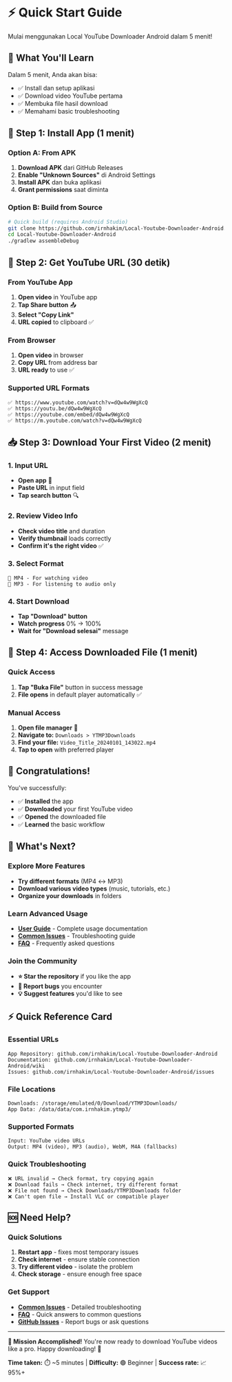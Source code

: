 # ⚡ Quick Start Guide

Mulai menggunakan Local YouTube Downloader Android dalam 5 menit!

## 🎯 What You'll Learn

Dalam 5 menit, Anda akan bisa:
- ✅ Install dan setup aplikasi
- ✅ Download video YouTube pertama
- ✅ Membuka file hasil download
- ✅ Memahami basic troubleshooting

## 📱 Step 1: Install App (1 menit)

### Option A: From APK
1. **Download APK** dari GitHub Releases
2. **Enable "Unknown Sources"** di Android Settings
3. **Install APK** dan buka aplikasi
4. **Grant permissions** saat diminta

### Option B: Build from Source
```bash
# Quick build (requires Android Studio)
git clone https://github.com/irnhakim/Local-Youtube-Downloader-Android.git
cd Local-Youtube-Downloader-Android
./gradlew assembleDebug
```

## 🔗 Step 2: Get YouTube URL (30 detik)

### From YouTube App
1. **Open video** in YouTube app
2. **Tap Share button** 📤
3. **Select "Copy Link"**
4. **URL copied** to clipboard ✅

### From Browser
1. **Open video** in browser
2. **Copy URL** from address bar
3. **URL ready** to use ✅

### Supported URL Formats
```
✅ https://www.youtube.com/watch?v=dQw4w9WgXcQ
✅ https://youtu.be/dQw4w9WgXcQ
✅ https://youtube.com/embed/dQw4w9WgXcQ
✅ https://m.youtube.com/watch?v=dQw4w9WgXcQ
```

## 📥 Step 3: Download Your First Video (2 menit)

### 1. Input URL
- **Open app** 📱
- **Paste URL** in input field
- **Tap search button** 🔍

### 2. Review Video Info
- **Check video title** and duration
- **Verify thumbnail** loads correctly
- **Confirm it's the right video** ✅

### 3. Select Format
```
🎥 MP4 - For watching video
🎵 MP3 - For listening to audio only
```

### 4. Start Download
- **Tap "Download" button**
- **Watch progress** 0% → 100%
- **Wait for "Download selesai"** message

## 📂 Step 4: Access Downloaded File (1 menit)

### Quick Access
1. **Tap "Buka File"** button in success message
2. **File opens** in default player automatically ✅

### Manual Access
1. **Open file manager** 📁
2. **Navigate to:** `Downloads > YTMP3Downloads`
3. **Find your file:** `Video_Title_20240101_143022.mp4`
4. **Tap to open** with preferred player

## 🎉 Congratulations!

You've successfully:
- ✅ **Installed** the app
- ✅ **Downloaded** your first YouTube video
- ✅ **Opened** the downloaded file
- ✅ **Learned** the basic workflow

## 🚀 What's Next?

### Explore More Features
- **Try different formats** (MP4 ↔ MP3)
- **Download various video types** (music, tutorials, etc.)
- **Organize your downloads** in folders

### Learn Advanced Usage
- **[User Guide](User-Guide)** - Complete usage documentation
- **[Common Issues](Common-Issues)** - Troubleshooting guide
- **[FAQ](FAQ)** - Frequently asked questions

### Join the Community
- **⭐ Star the repository** if you like the app
- **🐛 Report bugs** you encounter
- **💡 Suggest features** you'd like to see

## ⚡ Quick Reference Card

### Essential URLs
```
App Repository: github.com/irnhakim/Local-Youtube-Downloader-Android
Documentation: github.com/irnhakim/Local-Youtube-Downloader-Android/wiki
Issues: github.com/irnhakim/Local-Youtube-Downloader-Android/issues
```

### File Locations
```
Downloads: /storage/emulated/0/Download/YTMP3Downloads/
App Data: /data/data/com.irnhakim.ytmp3/
```

### Supported Formats
```
Input: YouTube video URLs
Output: MP4 (video), MP3 (audio), WebM, M4A (fallbacks)
```

### Quick Troubleshooting
```
❌ URL invalid → Check format, try copying again
❌ Download fails → Check internet, try different format
❌ File not found → Check Downloads/YTMP3Downloads folder
❌ Can't open file → Install VLC or compatible player
```

## 🆘 Need Help?

### Quick Solutions
1. **Restart app** - fixes most temporary issues
2. **Check internet** - ensure stable connection
3. **Try different video** - isolate the problem
4. **Check storage** - ensure enough free space

### Get Support
- **[Common Issues](Common-Issues)** - Detailed troubleshooting
- **[FAQ](FAQ)** - Quick answers to common questions
- **[GitHub Issues](https://github.com/irnhakim/Local-Youtube-Downloader-Android/issues)** - Report bugs or ask questions

---

**🎯 Mission Accomplished!** You're now ready to download YouTube videos like a pro. Happy downloading! 🚀

**Time taken:** ⏱️ ~5 minutes | **Difficulty:** 🟢 Beginner | **Success rate:** 📈 95%+
